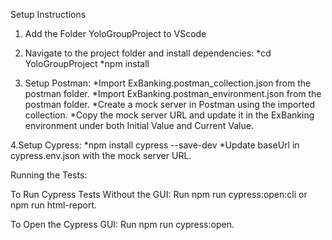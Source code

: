 Setup Instructions

1. Add the Folder YoloGroupProject to VScode

2. Navigate to the project folder and install dependencies:
	*cd YoloGroupProject
	*npm install

3. Setup Postman:
	*Import ExBanking.postman_collection.json from the postman folder.
	*Import ExBanking.postman_environment.json from the postman folder.
	*Create a mock server in Postman using the imported collection.
	*Copy the mock server URL and update it in the ExBanking environment under both Initial Value and Current Value.

4.Setup Cypress:
	*npm install cypress --save-dev
	*Update baseUrl in cypress.env.json with the mock server URL.

 Running the Tests:

To Run Cypress Tests Without the GUI:
Run npm run cypress:open:cli or npm run html-report.

To Open the Cypress GUI:
Run npm run cypress:open.
